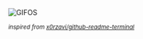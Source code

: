 <div align="justify">
<picture>
    <source media="(prefers-color-scheme: dark)" srcset="https://i.ibb.co/35KQ6fXh/output-gif.gif">
    <source media="(prefers-color-scheme: light)" srcset="https://i.ibb.co/35KQ6fXh/output-gif.gif">
    <img alt="GIFOS" src="https://i.ibb.co/35KQ6fXh/output-gif.gif">
</picture>

<sub><i>inspired from [x0rzavi/github-readme-terminal](https://github.com/x0rzavi/github-readme-terminal)</i></sub>

</div>

<!-- Image deletion URL: https://ibb.co/20JHV82K/0feac79334cbc6f95538eb862ca1f87a -->